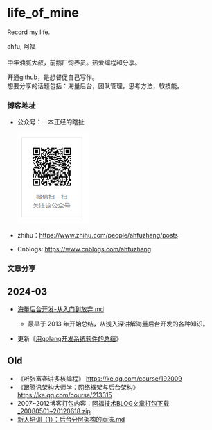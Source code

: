 # life_of_mine
Record my life.

ahfu, 阿福<br/>
<br/>中年油腻大叔，前鹅厂饲养员。热爱编程和分享。

开通github，是想督促自己写作。<br/>
想要分享的话题包括：海量后台，团队管理，思考方法，软技能。<br/>

### 博客地址

* 公众号：一本正经的瞎扯

    ![gongzhonghao](images/gongzhonghao.png)

* zhihu：https://www.zhihu.com/people/ahfuzhang/posts

* Cnblogs: https://www.cnblogs.com/ahfuzhang



### 文章分享

## 2024-03

* [海量后台开发-从入门到放弃.md](writings/%E6%B5%B7%E9%87%8F%E5%90%8E%E5%8F%B0%E5%BC%80%E5%8F%91%E4%BB%8E%E5%85%A5%E9%97%A8%E5%88%B0%E6%94%BE%E5%BC%83/%E6%B5%B7%E9%87%8F%E5%90%8E%E5%8F%B0%E5%BC%80%E5%8F%91-%E4%BB%8E%E5%85%A5%E9%97%A8%E5%88%B0%E6%94%BE%E5%BC%83.md)
  * 最早于 2013 年开始总结，从浅入深讲解海量后台开发的各种知识。

* 更新《[用golang开发系统软件的总结](./writings/用golang开发系统软件的总结/用golang开发系统软件的总结.md)》



## Old

* 《听张富春讲多核编程》   https://ke.qq.com/course/192009
*  《跟腾讯架构大师学：网络框架与后台架构》   https://ke.qq.com/course/213315
* 2007~2012博客打包内容：[阿福技术BLOG文章打包下载_20080501~20120618.zip](wrtings/阿福技术BLOG文章打包下载_20080501~20120618.zip)
* [新人培训（1）：后台分层架构的画法.md](writings/新人培训（1）：后台分层架构的画法.md)

